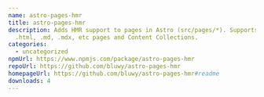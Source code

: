 ```yaml
---
name: astro-pages-hmr
title: astro-pages-hmr
description: Adds HMR support to pages in Astro (src/pages/*). Supports .astro,
  .html, .md, .mdx, etc pages and Content Collections.
categories:
  - uncategorized
npmUrl: https://www.npmjs.com/package/astro-pages-hmr
repoUrl: https://github.com/bluwy/astro-pages-hmr
homepageUrl: https://github.com/bluwy/astro-pages-hmr#readme
downloads: 4
---
```

